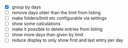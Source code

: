 - [x] group by days
- [ ] remove days older than the limit from listing
- [ ] make folders/limit etc configurable via settings
- [ ] show some calculations
- [ ] make it possible to delete entries from listing
- [ ] show more days than given by limit
- [ ] reduce display to only show first and last entry per day